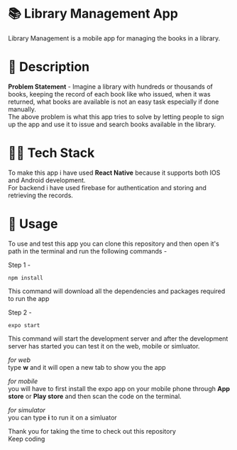 # 📚 Library Management App
Library Management is a mobile app for managing the books in a library.  

# 💬 Description
**Problem Statement** - Imagine a library with hundreds or thousands of books, keeping the record of each book like who issued, when it was returned, what books are available is not an easy task especially if done manually.  
The above problem is what this app tries to solve by letting people to sign up the app and use it to issue and search books available in the library.

# 🧑‍💻 Tech Stack
To make this app i have used **React Native** because it supports both IOS and Android development.  
For backend i have used firebase for authentication and storing and retrieving the records.  

# 📲 Usage
To use and test this app you can clone this repository and then open it's path in the terminal 
and run the following commands -   

Step 1 -  

```  
npm install
```  
This command will download all the dependencies and packages required to run the app

Step 2 -  

```
expo start  
```  
This command will start the development server and after the development server has started you can test it on the web, mobile or simluator.  

*for web*  
type **w** and it will open a new tab to show you the app  

*for mobile*  
you will have to first install the expo app on your mobile phone through **App store** or **Play store** and then scan the code on the terminal.

*for simulator*  
you can type **i** to run it on a simluator

Thank you for taking the time to check out this repository  
Keep coding

